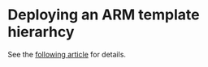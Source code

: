 # Deploying an ARM template hierarhcy

See the [following article](https://vincentlauzon.com/2019/04/24/deploying-an-arm-template-hierarchy/
) for details.
